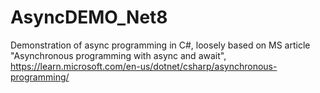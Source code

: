# AsyncDEMO_Net8
Demonstration of async programming in C#, loosely based on MS article "Asynchronous programming with async and await", https://learn.microsoft.com/en-us/dotnet/csharp/asynchronous-programming/

